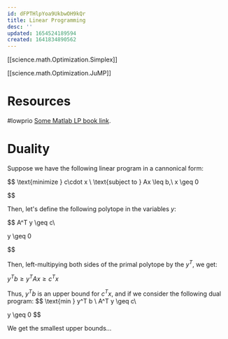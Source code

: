 ```yaml
---
id: dFPTHlpYoa9UkbwOH9kQr
title: Linear Programming
desc: ''
updated: 1654524189594
created: 1641834890562
---
```


[[science.math.Optimization.Simplex]]

[[science.math.Optimization.JuMP]]





# Resources



#lowprio
[Some Matlab LP book link](https://drive.google.com/open?id=0B-C_0LZtyGcNaVluTjBvZDlNUGc&resourcekey=0-d9atqT3fimtNzM9F_9fhOQ&authuser=stefanvpetrov%40gmail.com&usp=drive_fs).

# Duality

Suppose we have the following linear program in a 
cannonical form:

$$
\text{minimize } c\cdot x
\\
\text{subject to } Ax \leq b,\\ x \geq 0

$$

Then, let's define the following polytope in the variables $y$:

$$
A^T y \geq c\\

y \geq 0

$$

Then, left-multipying both sides of the primal polytope by the $y^T$, we get:

$y^T b\geq y^T A x\geq c^Tx$

Thus, $y^T b$ is an upper bound for $c^T x$, and if we consider the following dual program:
$$
\text{min } y^T b \\
A^T y \geq c\\

y \geq 0
$$

We get the smallest upper bounds...




